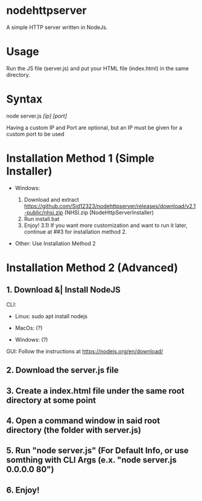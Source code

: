 # nodehttpserver
A simple HTTP server written in NodeJs.

# Usage
Run the JS file (server.js) and put your HTML file (index.html) in the same directory.

# Syntax
node server.js *[ip]* *[port]*

Having a custom IP and Port are optional, but an IP must be given for a custom port to be used

# Installation Method 1 (Simple Installer)
- Windows: 
  1) Download and extract https://github.com/Sid12323/nodehttpserver/releases/download/v2.1-public/nhsi.zip (NHSI.zip [NodeHttpServerInstaller)
  2) Run install.bat
  3) Enjoy!
  3.1) If you want more customization and want to run it later, continue at ##3 for installation method 2.
  
 - Other: Use Installation Method 2

# Installation Method 2 (Advanced)
## 1. Download &| Install NodeJS
CLI: 

- Linux: sudo apt install nodejs

- MacOs: (?)

- Windows: (?)

GUI: Follow the instructions at https://nodejs.org/en/download/

## 2. Download the server.js file
## 3. Create a index.html file under the same root directory at some point
## 4. Open a command window in said root directory (the folder with server.js)
## 5. Run "node server.js" (For Default Info, or use somthing with CLI Args (e.x. "node server.js 0.0.0.0 80")
## 6. Enjoy!
